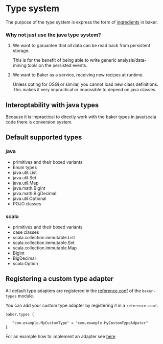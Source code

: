 # Type system

The purpose of the type system is express the form of [ingredients](concepts#ingredient) in baker.

### Why not just use the java type system?

1. We want to garuantee that all data can be read back from persistent storage.

    This is for the benefit of being able to write generic analysis/data-mining tools on the persisted events.

2. We want to Baker as a service, receiving new recipes at runtime.

    Unless opting for OSGi or similar, you cannot load new class definitions. This makes it very impractical or impossible to depend on java classes.

## Interoptability with java types

Because it is impractical to directly work with the baker types in java/scala code there is conversion system.

## Default supported types

### java

- primitives and their boxed variants
- Enum types
- java.util.List
- java.util.Set
- java.util.Map
- java.math.BigInt
- java.math.BigDecimal
- java.util.Optional
- POJO classes

### scala

- primitives and their boxed variants
- case classes
- scala.collection.immutable.List
- scala.collection.immutable.Set
- scala.collection.immutable.Map
- BigInt
- BigDecimal
- scala.Option

## Registering a custom type adapter

All default type adapters are registered in the [reference.conf](https://github.com/ing-bank/baker/blob/master/bakertypes/src/main/resources/reference.conf) of the `baker-types` module.

You can add your custom type adapter by registering it in a `reference.conf`.

```
baker.types {

   "com.example.MyCustomType" = "com.example.MyCustomTypeAdpater"
}
```

For an example how to implement an adapter see [here](https://github.com/ing-bank/baker/blob/adf9b2edd4fe5ebdcec2bdd7f281cd151d64afe6/bakertypes/src/main/scala/com/ing/baker/types/modules/JavaModules.scala#L93)